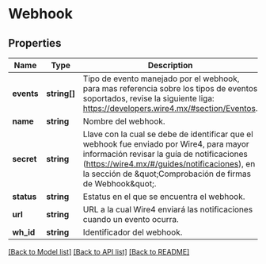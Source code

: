 # Webhook

## Properties
Name | Type | Description | Notes
------------ | ------------- | ------------- | -------------
**events** | **string[]** | Tipo de evento manejado por el webhook, para mas referencia sobre los tipos de eventos soportados, revise la siguiente liga: https://developers.wire4.mx/#section/Eventos. | [optional] 
**name** | **string** | Nombre del webhook. | [optional] 
**secret** | **string** | Llave con la cual se debe de identificar que el webhook fue enviado por Wire4, para mayor información revisar la guía de notificaciones (https://wire4.mx/#/guides/notificaciones), en la sección de  \&quot;Comprobación de firmas de Webhook\&quot;. | [optional] 
**status** | **string** | Estatus en el que se encuentra el webhook. | [optional] 
**url** | **string** | URL a la cual Wire4 enviará las notificaciones cuando un evento ocurra. | [optional] 
**wh_id** | **string** | Identificador del webhook. | [optional] 

[[Back to Model list]](../../README.md#documentation-for-models) [[Back to API list]](../../README.md#documentation-for-api-endpoints) [[Back to README]](../../README.md)


